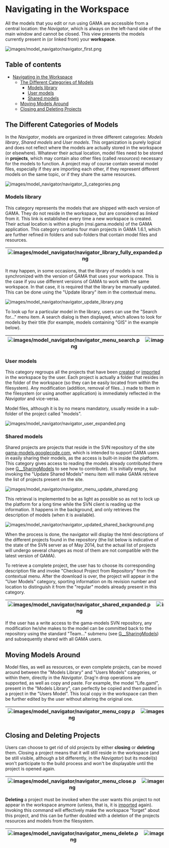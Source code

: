 
# Navigating in the Workspace

All the models that you edit or run using GAMA are accessible from a central location: the _Navigator_, which is always on the left-hand side of the main window and cannot be closed. This view presents the models currently present in (or linked from) your **workspace**.

![images/model_navigator/navigator_first.png](images/model_navigator/navigator_first.png)

## Table of contents 

* [Navigating in the Workspace](#navigating-in-the-workspace)
	* [The Different Categories of Models](#the-different-categories-of-models)
		* [Models library](#models-library)
		* [User models](#user-models)
		* [Shared models](#shared-models)
	* [Moving Models Around](#moving-models-around)
	* [Closing and Deleting Projects](#closing-and-deleting-projects)


## The Different Categories of Models

In the _Navigator_, models are organized in three different categories: _Models library_, _Shared models_ and _User models_. This organization is purely logical and does not reflect where the models are actually stored in the workspace (or elsewhere). Whatever their actual location, model files need to be stored in **projects**, which may contain also other files (called _resources_) necessary for the models to function. A project may of course contain several model files, especially if they are importing each other, if they represent different models on the same topic, or if they share the same resources.

![images/model_navigator/navigator_3_categories.png](images/model_navigator/navigator_3_categories.png)

### Models library

This category represents the models that are shipped with each version of GAMA. They do not reside in the workspace, but are considered as _linked_ from it. This link is established every time a new workspace is created. Their actual location is within a plugin (msi.gama.models) of the GAMA application. This category contains four main projects in GAMA 1.6.1, which are further refined in folders and sub-folders that contain model files and resources.

|![images/model_navigator/navigator_library_fully_expanded.png](images/model_navigator/navigator_library_fully_expanded.png)|[images/model_navigator/navigator_library_2_folders_expanded.png](images/model_navigator/navigator_library_2_folders_expanded.png)|
|---|---|

It may happen, in some occasions, that the library of models is not synchronized with the version of GAMA that uses your workspace. This is the case if you use different versions of GAMA to work with the same workspace. In that case, it is required that the library be manually updated. This can be done using the "Update library" item in the contextual menu.

![images/model_navigator/navigator_update_library.png](images/model_navigator/navigator_update_library.png)


To look up for a particular model in the library, users can use the "Search for…" menu item. A search dialog is then displayed, which allows to look for models by their title (for example, models containing "GIS" in the example below).


|![images/model_navigator/navigator_menu_search.png](images/model_navigator/navigator_menu_search.png)|![images/model_navigator/navigator_dialog_search.png](images/model_navigator/navigator_dialog_search.png)|
|---|---|

### User models

This category regroups all the projects that have been [created](G__GamlEditor) or [imported](G__ImportingModels) in the workspace by the user. Each project is actually a folder that resides in the folder of the workspace (so they can be easily located from within the filesystem). Any modification (addition, removal of files…) made to them in the filesystem (or using another application) is immediately reflected in the _Navigator_ and vice-versa.

Model files, although it is by no means mandatory, usually reside in a sub-folder of the project called "models".

![images/model_navigator/navigator_user_expanded.png](images/model_navigator/navigator_user_expanded.png)

### Shared models

Shared projects are projects that reside in the SVN repository of the site [gama-models.googlecode.com](https://gama-models.googlecode.com), which is intended to support GAMA users in easily sharing their models, as the access is built-in inside the platform. This category gives access to reading the models already contributed there (see [G\_\_SharingModels](G__SharingModels) to see how to contribute). It is initially empty, but invoking the "Update Shared Models" menu item will make GAMA retrieve the list of projects present on the site.

![images/model_navigator/navigator_menu_update_shared.png](images/model_navigator/navigator_menu_update_shared.png)


This retrieval is implemented to be as light as possible so as not to lock up the platform for a long time while the SVN client is reading up the information. It happens in the background, and only retrieves the description of models (when it is available).

![images/model_navigator/navigator_updated_shared_background.png](images/model_navigator/navigator_updated_shared_background.png)


When the process is done, the navigator will display the html descriptions of the different projects found in the repository (the list below is indicative of the state of the SVN server as of May 2014, but the actual list of projects will undergo several changes as most of them are not compatible with the latest version of GAMA).

To retrieve a complete project, the user has to choose its corresponding description file and invoke "Checkout Project from Repository" from the contextual menu. After the download is over, the project will appear in the "User Models" category, sporting information on its revision number and location to distinguish it from the "regular" models already present in this category.


|![images/model_navigator/navigator_shared_expanded.png](images/model_navigator/navigator_shared_expanded.png)|![images/model_navigator/navigator_menu_checkout.png](images/model_navigator/navigator_menu_checkout.png)|![images/model_navigator/navigator_shared_project_imported.png](images/model_navigator/navigator_shared_project_imported.png)|
|---|---|---|

If the user has a write access to the gama-models SVN repository, any modification he/she makes to the model can be committed back to the repository using the standard "Team…" submenu (see [G\_\_SharingModels](G__SharingModels)) and subsequently shared with all GAMA users.


## Moving Models Around
Model files, as well as resources, or even complete projects, can be moved around between the "Models Library" and "Users Models" categories, or within them, directly in the _Navigator_. Drag'n drop operations are supported, as well as copy and paste. For example, the model "Life.gaml", present in the "Models Library", can perfectly be copied and then pasted in a project in the "Users Model". This local copy in the workspace can then be further edited by the user without altering the original one.

|![images/model_navigator/navigator_menu_copy.png](images/model_navigator/navigator_menu_copy.png)|![images/model_navigator/navigator_menu_paste.png](images/model_navigator/navigator_menu_paste.png)|![images/model_navigator/navigator_paste_result.png](images/model_navigator/navigator_paste_result.png)|
|---|---|---|


## Closing and Deleting Projects
Users can choose to get rid of old projects by either **closing** or **deleting** them. Closing a project means that it will still reside in the workspace (and be still visible, although a bit differently, in the _Navigator_) but its model(s) won't participate to the build process and won't be displayable until the project is opened again.

|![images/model_navigator/navigator_menu_close.png](images/model_navigator/navigator_menu_close.png)|![images/model_navigator/navigator_close_result.png](images/model_navigator/navigator_close_result.png)|
|---|---|

**Deleting** a project must be invoked when the user wants this project to not appear in the workspace anymore (unless, that is, it is [imported](G__ImportingModels) again). Invoking this command will effectively make the workspace "forget" about this project, and this can be further doubled with a deletion of the projects resources and models from the filesystem.

| ![images/model_navigator/navigator_menu_delete.png](images/model_navigator/navigator_menu_delete.png) | ![images/model_navigator/navigator_delete_dialog.png](images/model_navigator/navigator_delete_dialog.png) |
|---|---|
